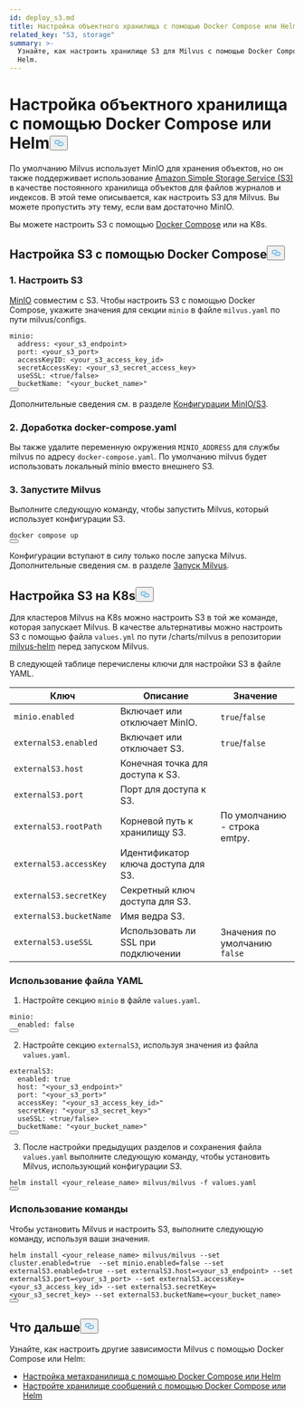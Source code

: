 ```yaml
---
id: deploy_s3.md
title: Настройка объектного хранилища с помощью Docker Compose или Helm
related_key: "S3, storage"
summary: >-
  Узнайте, как настроить хранилище S3 для Milvus с помощью Docker Compose или
  Helm.
---
```


<h1 id="Configure-Object-Storage-with-Docker-Compose-or-Helm" class="common-anchor-header">Настройка объектного хранилища с помощью Docker Compose или Helm<button data-href="#Configure-Object-Storage-with-Docker-Compose-or-Helm" class="anchor-icon" translate="no">
      <svg translate="no"
        aria-hidden="true"
        focusable="false"
        height="20"
        version="1.1"
        viewBox="0 0 16 16"
        width="16"
      >
        <path
          fill="#0092E4"
          fill-rule="evenodd"
          d="M4 9h1v1H4c-1.5 0-3-1.69-3-3.5S2.55 3 4 3h4c1.45 0 3 1.69 3 3.5 0 1.41-.91 2.72-2 3.25V8.59c.58-.45 1-1.27 1-2.09C10 5.22 8.98 4 8 4H4c-.98 0-2 1.22-2 2.5S3 9 4 9zm9-3h-1v1h1c1 0 2 1.22 2 2.5S13.98 12 13 12H9c-.98 0-2-1.22-2-2.5 0-.83.42-1.64 1-2.09V6.25c-1.09.53-2 1.84-2 3.25C6 11.31 7.55 13 9 13h4c1.45 0 3-1.69 3-3.5S14.5 6 13 6z"
        ></path>
      </svg>
    </button></h1><p>По умолчанию Milvus использует MinIO для хранения объектов, но он также поддерживает использование <a href="https://aws.amazon.com/s3/">Amazon Simple Storage Service (S3)</a> в качестве постоянного хранилища объектов для файлов журналов и индексов. В этой теме описывается, как настроить S3 для Milvus. Вы можете пропустить эту тему, если вам достаточно MinIO.</p>
<p>Вы можете настроить S3 с помощью <a href="https://docs.docker.com/get-started/overview/">Docker Compose</a> или на K8s.</p>
<h2 id="Configure-S3-with-Docker-Compose" class="common-anchor-header">Настройка S3 с помощью Docker Compose<button data-href="#Configure-S3-with-Docker-Compose" class="anchor-icon" translate="no">
      <svg translate="no"
        aria-hidden="true"
        focusable="false"
        height="20"
        version="1.1"
        viewBox="0 0 16 16"
        width="16"
      >
        <path
          fill="#0092E4"
          fill-rule="evenodd"
          d="M4 9h1v1H4c-1.5 0-3-1.69-3-3.5S2.55 3 4 3h4c1.45 0 3 1.69 3 3.5 0 1.41-.91 2.72-2 3.25V8.59c.58-.45 1-1.27 1-2.09C10 5.22 8.98 4 8 4H4c-.98 0-2 1.22-2 2.5S3 9 4 9zm9-3h-1v1h1c1 0 2 1.22 2 2.5S13.98 12 13 12H9c-.98 0-2-1.22-2-2.5 0-.83.42-1.64 1-2.09V6.25c-1.09.53-2 1.84-2 3.25C6 11.31 7.55 13 9 13h4c1.45 0 3-1.69 3-3.5S14.5 6 13 6z"
        ></path>
      </svg>
    </button></h2><h3 id="1-Configure-S3" class="common-anchor-header">1. Настроить S3</h3><p><a href="https://min.io/product/overview">MinIO</a> совместим с S3. Чтобы настроить S3 с помощью Docker Compose, укажите значения для секции <code translate="no">minio</code> в файле <code translate="no">milvus.yaml</code> по пути milvus/configs.</p>
<pre><code translate="no" class="language-yaml">minio:
  address: &lt;your_s3_endpoint&gt;
  port: &lt;your_s3_port&gt;
  accessKeyID: &lt;your_s3_access_key_id&gt;
  secretAccessKey: &lt;your_s3_secret_access_key&gt;
  useSSL: &lt;<span class="hljs-literal">true</span>/<span class="hljs-literal">false</span>&gt;
  bucketName: <span class="hljs-string">&quot;&lt;your_bucket_name&gt;&quot;</span>
<button class="copy-code-btn"></button></code></pre>
<p>Дополнительные сведения см. в разделе <a href="/docs/ru/v2.5.x/configure_minio.md">Конфигурации MinIO/S3</a>.</p>
<h3 id="2-Refine-docker-composeyaml" class="common-anchor-header">2. Доработка docker-compose.yaml</h3><p>Вы также удалите переменную окружения <code translate="no">MINIO_ADDRESS</code> для службы milvus по адресу <code translate="no">docker-compose.yaml</code>. По умолчанию milvus будет использовать локальный minio вместо внешнего S3.</p>
<h3 id="3-Run-Milvus" class="common-anchor-header">3. Запустите Milvus</h3><p>Выполните следующую команду, чтобы запустить Milvus, который использует конфигурации S3.</p>
<pre><code translate="no" class="language-shell">docker compose up
<button class="copy-code-btn"></button></code></pre>
<div class="alert note">Конфигурации вступают в силу только после запуска Milvus. Дополнительные сведения см. в разделе <a href="https://milvus.io/docs/install_standalone-docker.md#Start-Milvus">Запуск Milvus</a>.</div>
<h2 id="Configure-S3-on-K8s" class="common-anchor-header">Настройка S3 на K8s<button data-href="#Configure-S3-on-K8s" class="anchor-icon" translate="no">
      <svg translate="no"
        aria-hidden="true"
        focusable="false"
        height="20"
        version="1.1"
        viewBox="0 0 16 16"
        width="16"
      >
        <path
          fill="#0092E4"
          fill-rule="evenodd"
          d="M4 9h1v1H4c-1.5 0-3-1.69-3-3.5S2.55 3 4 3h4c1.45 0 3 1.69 3 3.5 0 1.41-.91 2.72-2 3.25V8.59c.58-.45 1-1.27 1-2.09C10 5.22 8.98 4 8 4H4c-.98 0-2 1.22-2 2.5S3 9 4 9zm9-3h-1v1h1c1 0 2 1.22 2 2.5S13.98 12 13 12H9c-.98 0-2-1.22-2-2.5 0-.83.42-1.64 1-2.09V6.25c-1.09.53-2 1.84-2 3.25C6 11.31 7.55 13 9 13h4c1.45 0 3-1.69 3-3.5S14.5 6 13 6z"
        ></path>
      </svg>
    </button></h2><p>Для кластеров Milvus на K8s можно настроить S3 в той же команде, которая запускает Milvus. В качестве альтернативы можно настроить S3 с помощью файла <code translate="no">values.yml</code> по пути /charts/milvus в репозитории <a href="https://github.com/milvus-io/milvus-helm">milvus-helm</a> перед запуском Milvus.</p>
<p>В следующей таблице перечислены ключи для настройки S3 в файле YAML.</p>
<table>
<thead>
<tr><th>Ключ</th><th>Описание</th><th>Значение</th></tr>
</thead>
<tbody>
<tr><td><code translate="no">minio.enabled</code></td><td>Включает или отключает MinIO.</td><td><code translate="no">true</code>/<code translate="no">false</code></td></tr>
<tr><td><code translate="no">externalS3.enabled</code></td><td>Включает или отключает S3.</td><td><code translate="no">true</code>/<code translate="no">false</code></td></tr>
<tr><td><code translate="no">externalS3.host</code></td><td>Конечная точка для доступа к S3.</td><td></td></tr>
<tr><td><code translate="no">externalS3.port</code></td><td>Порт для доступа к S3.</td><td></td></tr>
<tr><td><code translate="no">externalS3.rootPath</code></td><td>Корневой путь к хранилищу S3.</td><td>По умолчанию - строка emtpy.</td></tr>
<tr><td><code translate="no">externalS3.accessKey</code></td><td>Идентификатор ключа доступа для S3.</td><td></td></tr>
<tr><td><code translate="no">externalS3.secretKey</code></td><td>Секретный ключ доступа для S3.</td><td></td></tr>
<tr><td><code translate="no">externalS3.bucketName</code></td><td>Имя ведра S3.</td><td></td></tr>
<tr><td><code translate="no">externalS3.useSSL</code></td><td>Использовать ли SSL при подключении</td><td>Значения по умолчанию <code translate="no">false</code></td></tr>
</tbody>
</table>
<h3 id="Using-the-YAML-file" class="common-anchor-header">Использование файла YAML</h3><ol>
<li>Настройте секцию <code translate="no">minio</code> в файле <code translate="no">values.yaml</code>.</li>
</ol>
<pre><code translate="no" class="language-yaml"><span class="hljs-attr">minio</span>:
  <span class="hljs-attr">enabled</span>: <span class="hljs-literal">false</span>
<button class="copy-code-btn"></button></code></pre>
<ol start="2">
<li>Настройте секцию <code translate="no">externalS3</code>, используя значения из файла <code translate="no">values.yaml</code>.</li>
</ol>
<pre><code translate="no" class="language-yaml">externalS3:
  enabled: <span class="hljs-literal">true</span>
  host: <span class="hljs-string">&quot;&lt;your_s3_endpoint&gt;&quot;</span>
  port: <span class="hljs-string">&quot;&lt;your_s3_port&gt;&quot;</span>
  accessKey: <span class="hljs-string">&quot;&lt;your_s3_access_key_id&gt;&quot;</span>
  secretKey: <span class="hljs-string">&quot;&lt;your_s3_secret_key&gt;&quot;</span>
  useSSL: &lt;<span class="hljs-literal">true</span>/<span class="hljs-literal">false</span>&gt;
  bucketName: <span class="hljs-string">&quot;&lt;your_bucket_name&gt;&quot;</span>
<button class="copy-code-btn"></button></code></pre>
<ol start="3">
<li>После настройки предыдущих разделов и сохранения файла <code translate="no">values.yaml</code> выполните следующую команду, чтобы установить Milvus, использующий конфигурации S3.</li>
</ol>
<pre><code translate="no" class="language-shell">helm install &lt;your_release_name&gt; milvus/milvus -f values.yaml
<button class="copy-code-btn"></button></code></pre>
<h3 id="Using-a-command" class="common-anchor-header">Использование команды</h3><p>Чтобы установить Milvus и настроить S3, выполните следующую команду, используя ваши значения.</p>
<pre><code translate="no" class="language-shell">helm install &lt;your_release_name&gt; milvus/milvus --<span class="hljs-built_in">set</span> cluster.enabled=<span class="hljs-literal">true</span>  --<span class="hljs-built_in">set</span> minio.enabled=<span class="hljs-literal">false</span> --<span class="hljs-built_in">set</span> externalS3.enabled=<span class="hljs-literal">true</span> --<span class="hljs-built_in">set</span> externalS3.host=&lt;your_s3_endpoint&gt; --<span class="hljs-built_in">set</span> externalS3.port=&lt;your_s3_port&gt; --<span class="hljs-built_in">set</span> externalS3.accessKey=&lt;your_s3_access_key_id&gt; --<span class="hljs-built_in">set</span> externalS3.secretKey=&lt;your_s3_secret_key&gt; --<span class="hljs-built_in">set</span> externalS3.bucketName=&lt;your_bucket_name&gt;
<button class="copy-code-btn"></button></code></pre>
<h2 id="Whats-next" class="common-anchor-header">Что дальше<button data-href="#Whats-next" class="anchor-icon" translate="no">
      <svg translate="no"
        aria-hidden="true"
        focusable="false"
        height="20"
        version="1.1"
        viewBox="0 0 16 16"
        width="16"
      >
        <path
          fill="#0092E4"
          fill-rule="evenodd"
          d="M4 9h1v1H4c-1.5 0-3-1.69-3-3.5S2.55 3 4 3h4c1.45 0 3 1.69 3 3.5 0 1.41-.91 2.72-2 3.25V8.59c.58-.45 1-1.27 1-2.09C10 5.22 8.98 4 8 4H4c-.98 0-2 1.22-2 2.5S3 9 4 9zm9-3h-1v1h1c1 0 2 1.22 2 2.5S13.98 12 13 12H9c-.98 0-2-1.22-2-2.5 0-.83.42-1.64 1-2.09V6.25c-1.09.53-2 1.84-2 3.25C6 11.31 7.55 13 9 13h4c1.45 0 3-1.69 3-3.5S14.5 6 13 6z"
        ></path>
      </svg>
    </button></h2><p>Узнайте, как настроить другие зависимости Milvus с помощью Docker Compose или Helm:</p>
<ul>
<li><a href="/docs/ru/v2.5.x/deploy_etcd.md">Настройка метахранилища с помощью Docker Compose или Helm</a></li>
<li><a href="/docs/ru/v2.5.x/deploy_pulsar.md">Настройте хранилище сообщений с помощью Docker Compose или Helm</a></li>
</ul>
